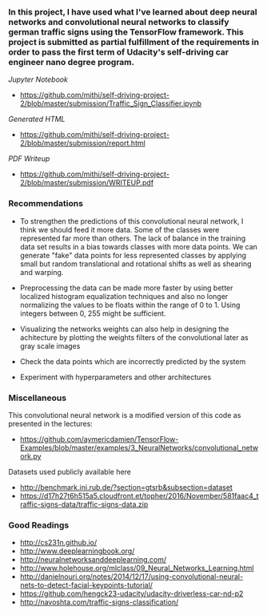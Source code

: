 
### In this project, I have used what I've learned about deep neural networks and convolutional neural networks to classify german traffic signs using the TensorFlow framework.  This project is submitted as partial fulfillment of the requirements in order to pass the first term of Udacity's self-driving car engineer nano degree program.

*Jupyter Notebook*
- https://github.com/mithi/self-driving-project-2/blob/master/submission/Traffic_Sign_Classifier.ipynb

*Generated HTML*
- https://github.com/mithi/self-driving-project-2/blob/master/submission/report.html

*PDF Writeup*
- https://github.com/mithi/self-driving-project-2/blob/master/submission/WRITEUP.pdf

### Recommendations

- To strengthen the predictions of this convolutional neural network, I think we should feed it more data. Some of the classes were represented far more than others. The lack of balance in the training data set results in a bias towards classes with more data points. We can generate "fake" data points for less represented classes by applying small but random translational and rotational shifts as well as shearing and warping.

- Preprocessing the data can be made more faster by using better localized histogram equalization techniques and also no longer normalizing the values to be floats within the range of 0 to 1. Using integers between 0, 255 might be sufficient.

- Visualizing the networks weights can also help in designing the achitecture by plotting the weights filters of the convolutional later as gray scale images

- Check the data points which are incorrectly predicted by the system

- Experiment with hyperparameters and other architectures

### Miscellaneous

This convolutional neural network is a modified version of this code as presented in the lectures:
- https://github.com/aymericdamien/TensorFlow-Examples/blob/master/examples/3_NeuralNetworks/convolutional_network.py

Datasets used publicly available here
- http://benchmark.ini.rub.de/?section=gtsrb&subsection=dataset 
- https://d17h27t6h515a5.cloudfront.et/topher/2016/November/581faac4_traffic-signs-data/traffic-signs-data.zip

### Good Readings

- http://cs231n.github.io/
- http://www.deeplearningbook.org/
- http://neuralnetworksanddeeplearning.com/
- http://www.holehouse.org/mlclass/09_Neural_Networks_Learning.html
- http://danielnouri.org/notes/2014/12/17/using-convolutional-neural-nets-to-detect-facial-keypoints-tutorial/
- https://github.com/hengck23-udacity/udacity-driverless-car-nd-p2
- http://navoshta.com/traffic-signs-classification/




